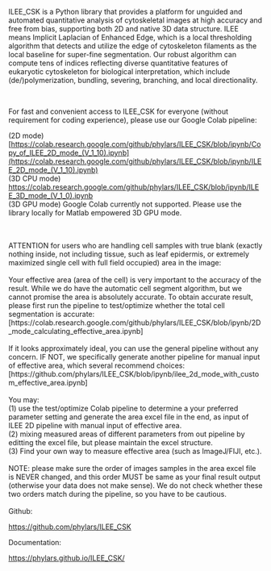 ILEE_CSK is a Python library that provides a platform for unguided and automated quantitative analysis of cytoskeletal images at high accuracy and free from bias, supporting both 2D and native 3D data structure. ILEE means Implicit Laplacian of Enhanced Edge, which is a local thresholding algorithm that detects and utilize the edge of cytoskeleton filaments as the local baseline for super-fine segmentation. Our robust algorithm can compute tens of indices reflecting diverse quantitative features of eukaryotic cytoskeleton for biological interpretation, which include (de/)polymerization, bundling, severing, branching, and local directionality. 

<br/>

For fast and convenient access to ILEE_CSK for everyone (without requirement for coding experience), please use our Google Colab pipeline:

(2D mode)
<br/>
[https://colab.research.google.com/github/phylars/ILEE_CSK/blob/ipynb/Copy_of_ILEE_2D_mode_(V_1_10).ipynb](https://colab.research.google.com/github/phylars/ILEE_CSK/blob/ipynb/ILEE_2D_mode_(V_1_10).ipynb)
<br/>
(3D CPU mode)
<br/>
https://colab.research.google.com/github/phylars/ILEE_CSK/blob/ipynb/ILEE_3D_mode_(V_1_0).ipynb
<br/>
(3D GPU mode) Google Colab currently not supported. Please use the library locally for Matlab empowered 3D GPU mode.
<br/>
<br/>

<br/>
ATTENTION for users who are handling cell samples with true blank (exactly nothing inside, not including tissue, such as leaf epidermis, or extremely maximized single cell with full field occupied) area in the image:
<br/>
<br/>
Your effective area (area of the cell) is very important to the accuracy of the result. While we do have the automatic cell segment algorithm, but we cannot promise the area is absolutely accurate. To obtain accurate result, please first run the pipeline to test/optimize whether the total cell segmentation is accurate:
<br/>
[https://colab.research.google.com/github/phylars/ILEE_CSK/blob/ipynb/2D_mode_calculating_effective_area.ipynb]
<br/>
<br/>
If it looks approximately ideal, you can use the general pipeline without any concern. IF NOT, we specifically generate another pipeline for manual input of effective area, which several recommend choices:
<br/>
[https://github.com/phylars/ILEE_CSK/blob/ipynb/ilee_2d_mode_with_custom_effective_area.ipynb]
<br/>
<br/>
You may:
<br/>
(1) use the test/optimize Colab pipeline to determine a your preferred parameter setting and generate the area excel file in the end, as input of ILEE 2D pipeline with manual input of effective area.
<br/>
(2) mixing measured areas of different parameters from out pipeline by editting the excel file, but please maintain the excel structure. 
<br/>
(3) Find your own way to measure effective area (such as ImageJ/FIJI, etc.).
<br/>
<br/>
NOTE: please make sure the order of images samples in the area excel file is NEVER changed, and this order MUST be same as your final result output (otherwise your data does not make sense). We do not check whether these two orders match during the pipeline, so you have to be cautious.
<br/>

<br/>
Github:

https://github.com/phylars/ILEE_CSK

Documentation:

https://phylars.github.io/ILEE_CSK/

